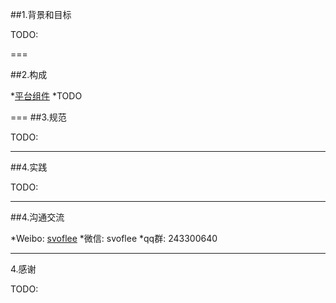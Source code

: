 ##1.背景和目标

TODO:

===

##2.构成

*[平台组件](https://github.com/svoflee/spartacus/wiki/Components)
*TODO

===
##3.规范

TODO:

---
##4.实践

TODO:

---
##4.沟通交流

*Weibo: [svoflee](http://www.weibo.com/svoflee)
*微信:   svoflee
*qq群:   243300640


---
4.感谢

TODO:





